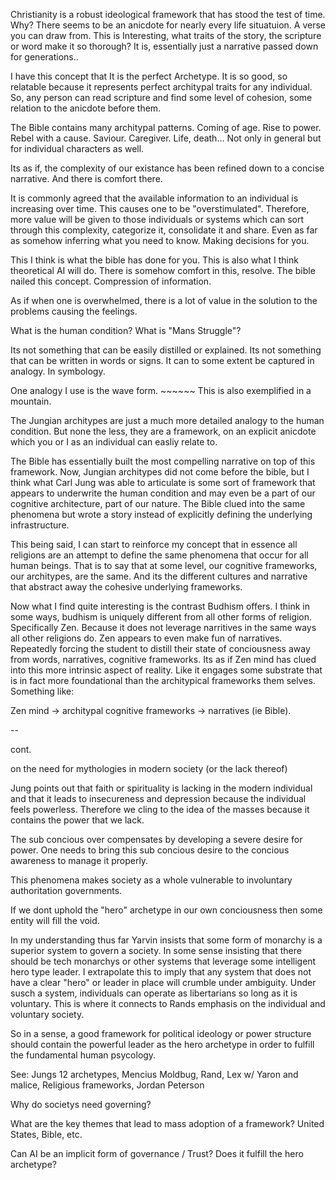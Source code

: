 Christianity is a robust ideological framework that has stood the test of time.
Why?
There seems to be an anicdote for nearly every life situatuion. A verse you can draw from.
This is Interesting, what traits of the story, the scripture or word make it so thorough? 
It is, essentially just a narrative passed down for generations..

I have this concept that It is the perfect Archetype. It is so good, so relatable because it 
represents perfect architypal traits for any individual. So, any person can read scripture and 
find some level of cohesion, some relation to the anicdote before them.

The Bible contains many architypal patterns. Coming of age. Rise to power. Rebel with a cause. Saviour. 
Caregiver. Life, death... Not only in general but for individual characters as well. 

Its as if, the complexity of our existance has been refined down to a concise narrative. And there
is comfort there. 

It is commonly agreed that the available information to an individual is increasing over time. 
This causes one to be "overstimulated". Therefore, more value will be given to those individuals or systems
which can sort through this complexity, categorize it, consolidate it and share. Even as far as somehow 
inferring what you need to know. Making decisions for you. 

This I think is what the bible has done for you. This is also what I think theoretical AI will do. 
There is somehow comfort in this, resolve. The bible nailed this concept. Compression of information.

As if when one is overwhelmed, there is a lot of value in the solution to the problems causing the 
feelings. 

What is the human condition? What is "Mans Struggle"?

Its not something that can be easily distilled or explained. Its not something that can be written in 
words or signs. It can to some extent be captured in analogy. In symbology. 

One analogy I use is the wave form. ~~~~~~ This is also exemplified in a mountain. 

The Jungian architypes are just a much more detailed analogy to the human condition. But none the less, 
they are a framework, on an explicit anicdote which you or I as an individual can easliy relate to.

The Bible has essentially built the most compelling narrative on top of this framework. Now, Jungian
architypes did not come before the bible, but I think what Carl Jung was able to articulate is some
sort of framework that appears to underwrite the human condition and may even be a part of our cognitive 
architecture, part of our nature. The Bible clued into the same phenomena but wrote a story instead of 
explicitly defining the underlying infrastructure. 

This being said, I can start to reinforce my concept that in essence all religions are an attempt to 
define the same phenomena that occur for all human beings. That is to say that at some level, our 
cognitive frameworks, our architypes, are the same. And its the different cultures and narrative that 
abstract away the cohesive underlying frameworks. 

Now what I find quite interesting is the contrast Budhism offers. I think in some ways, budhism is uniquely
different from all other forms of religion. Specifically Zen. Because it does not leverage narritives
in the same ways all other religions do. Zen appears to even make fun of narratives. Repeatedly forcing
the student to distill their state of conciousness away from words, narratives, cognitive frameworks. Its 
as if Zen mind has clued into this more intrinsic aspect of reality. Like it engages some substrate that 
is in fact more foundational than the architypical frameworks them selves. Something like:

Zen mind -> architypal cognitive frameworks -> narratives (ie Bible).

--

cont. 

on the need for mythologies in modern society (or the lack thereof)

Jung points out that faith or spirituality is lacking in the modern individual and that it leads to 
insecureness and depression because the individual feels powerless. Therefore we cling to the idea of 
the masses because it contains the power that we lack. 

The sub concious over compensates by developing a severe desire for power. One needs to bring this sub 
concious desire to the concious awareness to manage it properly.

This phenomena makes society as a whole vulnerable to involuntary authoritation governments. 

If we dont uphold the "hero" archetype in our own conciousness then some entity will fill the void.

In my understanding thus far Yarvin insists that some form of monarchy is a superior system to govern 
a society. In some sense insisting that there should be tech monarchys or other systems that leverage 
some intelligent hero type leader. I extrapolate this to imply that any system that does not have a 
clear "hero" or leader in place will crumble under ambiguity. Under susch a system, individuals can 
operate as libertarians so long as it is voluntary. This is where it connects to Rands emphasis on the 
individual and voluntary society. 

So in a sense, a good framework for political ideology or power structure should contain the powerful 
leader as the hero archetype in order to fulfill the fundamental human psycology. 

See: 
Jungs 12 archetypes,
Mencius Moldbug,
Rand,
Lex w/ Yaron and malice,
Religious frameworks,
Jordan Peterson

Why do societys need governing?

What are the key themes that lead to mass adoption of a framework? 
United States,
Bible,
etc. 

Can AI be an implicit form of governance / Trust? 
Does it fulfill the hero archetype?










